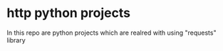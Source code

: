 # http python projects
 In this repo are python projects which are realred with using "requests" library
